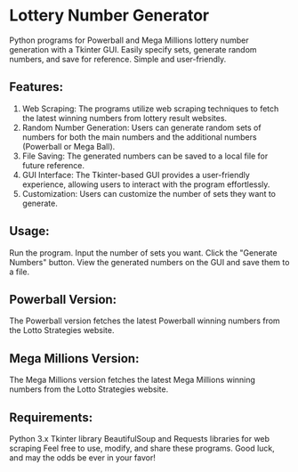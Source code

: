 # Lottery Number Generator
Python programs for Powerball and Mega Millions lottery number generation with a Tkinter GUI. Easily specify sets, generate random numbers, and save for reference. Simple and user-friendly.

## Features:

1. Web Scraping: The programs utilize web scraping techniques to fetch the latest winning numbers from lottery result websites.
2. Random Number Generation: Users can generate random sets of numbers for both the main numbers and the additional numbers (Powerball or Mega Ball).
3. File Saving: The generated numbers can be saved to a local file for future reference.
4. GUI Interface: The Tkinter-based GUI provides a user-friendly experience, allowing users to interact with the program effortlessly.
5. Customization: Users can customize the number of sets they want to generate.

## Usage:

Run the program.
Input the number of sets you want.
Click the "Generate Numbers" button.
View the generated numbers on the GUI and save them to a file.

## Powerball Version:
The Powerball version fetches the latest Powerball winning numbers from the Lotto Strategies website.

## Mega Millions Version:
The Mega Millions version fetches the latest Mega Millions winning numbers from the Lotto Strategies website.

## Requirements:

Python 3.x
Tkinter library
BeautifulSoup and Requests libraries for web scraping
Feel free to use, modify, and share these programs. Good luck, and may the odds be ever in your favor!

